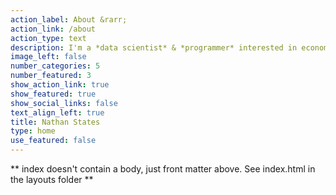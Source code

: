 ```yaml
---
action_label: About &rarr;
action_link: /about
action_type: text 
description: I'm a *data scientist* & *programmer* interested in economic and international relations topics. This website hosts all my **data visualizations**, **web applications**, and **posts** on subjects of personal interest.
image_left: false
number_categories: 5
number_featured: 3 
show_action_link: true
show_featured: true
show_social_links: false
text_align_left: true
title: Nathan States
type: home
use_featured: false
---
```


** index doesn't contain a body, just front matter above.
See index.html in the layouts folder **
